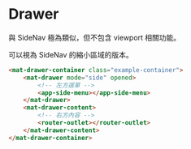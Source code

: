 # Drawer

與 SideNav 極為類似，但不包含 viewport 相關功能。

可以視為 SideNav 的縮小區域的版本。


```html
<mat-drawer-container class="example-container">
    <mat-drawer mode="side" opened>
        <!-- 左方選單 -->
        <app-side-menu></app-side-menu>
    </mat-drawer>
    <mat-drawer-content>
        <!-- 右方內容 -->
        <router-outlet></router-outlet>
    </mat-drawer-content>
</mat-drawer-container>
```